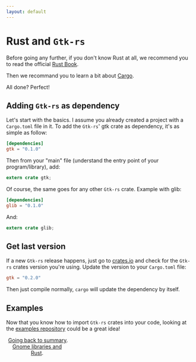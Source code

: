 ```yaml
---
layout: default
---
```


# Rust and `Gtk-rs`

Before going any further, if you don't know Rust at all, we recommend you to read the official [Rust Book](https://doc.rust-lang.org/book/).

Then we recommand you to learn a bit about [Cargo](http://doc.crates.io/index.html).

All done? Perfect!

## Adding `Gtk-rs` as dependency

Let's start with the basics. I assume you already created a project with a `Cargo.toml` file in it. To add the `Gtk-rs`' gtk crate as dependency, it's as simple as follow:

```toml
[dependencies]
gtk = "0.1.0"
```

Then from your "main" file (understand the entry point of your program/library), add:

```rust
extern crate gtk;
```

Of course, the same goes for any other `Gtk-rs` crate. Example with glib:

```toml
[dependencies]
glib = "0.1.0"
```

And:

```rust
extern crate glib;
```

## Get last version

If a new `Gtk-rs` release happens, just go to [crates.io](https://crates.io) and check for the `Gtk-rs` crates version you're using. Update the version to your `Cargo.toml` file:

```toml
gtk = "0.2.0"
```

Then just compile normally, `cargo` will update the dependency by itself.

## Examples

Now that you know how to import `Gtk-rs` crates into your code, looking at the [examples repository](https://github.com/gtk-rs/examples/) could be a great idea!

<div style="width:100%">
<div style="width:33%;display:block;text-align:center;"></div>
<div style="width:34%;display:block;text-align:center;"><a href="/docs-src/tutorial">Going back to summary</a>.</div>
<div style="width:33%;display:block;text-align:center;"><a href="/tuto/gnome_and_rust">Gnome libraries and Rust</a>.</div>
</div>
